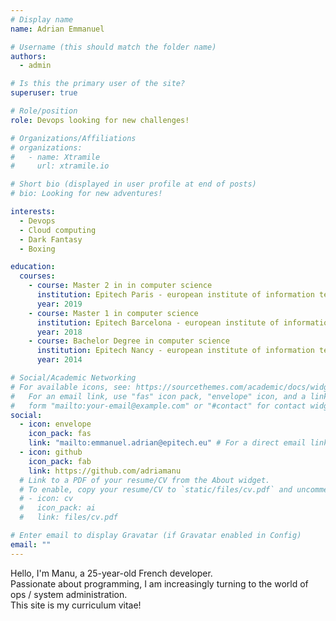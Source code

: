 ```yaml
---
# Display name
name: Adrian Emmanuel

# Username (this should match the folder name)
authors:
  - admin

# Is this the primary user of the site?
superuser: true

# Role/position
role: Devops looking for new challenges!

# Organizations/Affiliations
# organizations:
#   - name: Xtramile
#     url: xtramile.io

# Short bio (displayed in user profile at end of posts)
# bio: Looking for new adventures!

interests:
  - Devops
  - Cloud computing
  - Dark Fantasy
  - Boxing

education:
  courses:
    - course: Master 2 in in computer science
      institution: Epitech Paris - european institute of information technology
      year: 2019
    - course: Master 1 in computer science
      institution: Epitech Barcelona - european institute of information technology
      year: 2018
    - course: Bachelor Degree in computer science
      institution: Epitech Nancy - european institute of information technology
      year: 2014

# Social/Academic Networking
# For available icons, see: https://sourcethemes.com/academic/docs/widgets/#icons
#   For an email link, use "fas" icon pack, "envelope" icon, and a link in the
#   form "mailto:your-email@example.com" or "#contact" for contact widget.
social:
  - icon: envelope
    icon_pack: fas
    link: "mailto:emmanuel.adrian@epitech.eu" # For a direct email link, use "mailto:test@example.org".
  - icon: github
    icon_pack: fab
    link: https://github.com/adriamanu
  # Link to a PDF of your resume/CV from the About widget.
  # To enable, copy your resume/CV to `static/files/cv.pdf` and uncomment the lines below.
  # - icon: cv
  #   icon_pack: ai
  #   link: files/cv.pdf

# Enter email to display Gravatar (if Gravatar enabled in Config)
email: ""
---
```


Hello, I'm Manu, a 25-year-old French developer.<br>
Passionate about programming, I am increasingly turning to the world of ops / system administration.<br>
This site is my curriculum vitae!
